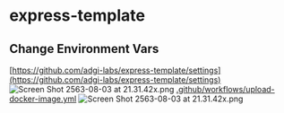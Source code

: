 # express-template

## Change Environment Vars
  [https://github.com/adgi-labs/express-template/settings](https://github.com/adgi-labs/express-template/settings)
  ![Screen Shot 2563-08-03 at 21.31.42x.png](https://drive.google.com/uc?export=view&id=1m2qCL2Sh4NfScLRzeJTq7lhBjwG9aZmu)
  [.github/workflows/upload-docker-image.yml](.github/workflows/upload-docker-image.yml)
  ![Screen Shot 2563-08-03 at 21.31.42x.png](https://drive.google.com/uc?export=view&id=1Dgw7iIMtd0lPVebYUsW9uWVv3YGBmSC2)

  
